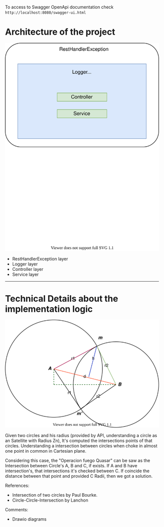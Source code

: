 To access to Swagger OpenApi documentation check `http://localhost:8080/swagger-ui.html`

# Architecture of the project

![Architecture](src/main/resources/details/Architecture.svg)

- RestHandlerException layer
- Logger layer
- Controller layer
- Service layer

---

# Technical Details about the implementation logic

![SolutionImg1](src/main/resources/details/Solution1.svg)

Given two circles and his radius (provided by API, understanding a circle as an Satellite with Radius Zn),
It's computed the intersections points of that circles. Understanding a intersection between circles when
choke in almost one point in common in Cartesian plane.

Considering this case, the "Operacion fuego Quasar" can be saw as the Intersection between Circle's A, B and C, if exists.
If A and B have intersection's, that intersections it's checked between C. If coincide the distance between that point and
provided C Radii, then we got a solution.

References:
- Intersection of two circles by Paul Bourke.
- Circle-Circle-Intersection by Lanchon

Comments:
- Drawio diagrams
